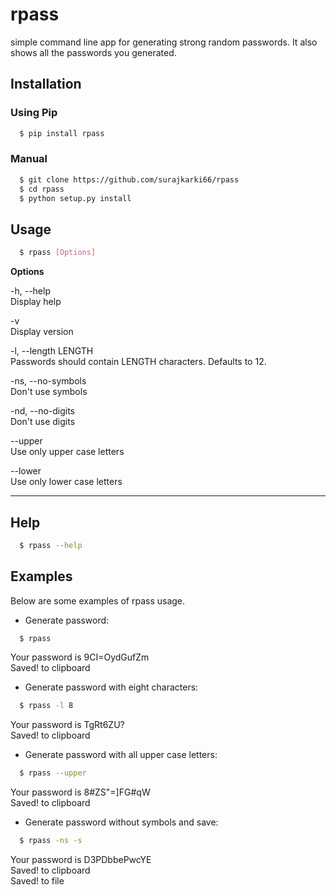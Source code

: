 # rpass

simple command line app for generating strong random passwords. It also shows all the passwords you generated.

## Installation

### Using Pip

```bash
  $ pip install rpass
```

### Manual

```bash
  $ git clone https://github.com/surajkarki66/rpass
  $ cd rpass
  $ python setup.py install
```

## Usage

```bash
  $ rpass [Options]
```

**Options**

-h, --help<br>
Display help

-v<br>
Display version

-l, --length LENGTH<br>
Passwords should contain LENGTH characters. Defaults to 12.

-ns, --no-symbols<br>
Don't use symbols

-nd, --no-digits<br>
Don't use digits

--upper<br>
Use only upper case letters

--lower<br>
Use only lower case letters

---

## Help

```bash
  $ rpass --help
```

## Examples

Below are some examples of rpass usage.

- Generate password:

```bash
  $ rpass
```

Your password is 9CI=OydGufZm<br>
Saved! to clipboard

- Generate password with eight characters:

```bash
  $ rpass -l 8
```

Your password is TgRt6ZU?<br>
Saved! to clipboard

- Generate password with all upper case letters:

```bash
  $ rpass --upper
```

Your password is 8#ZS"=]FG#qW<br>
Saved! to clipboard

- Generate password without symbols and save:

```bash
  $ rpass -ns -s
```

Your password is D3PDbbePwcYE<br>
Saved! to clipboard<br>
Saved! to file<br>
